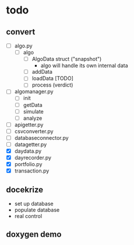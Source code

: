 
# todo

## convert
- [ ] algo.py
  - [ ] algo
    - [ ] AlgoData struct ("snapshot")
      - algo will handle its own internal data
    - [ ] addData
    - [ ] loadData [TODO]
    - [ ] process (verdict)
- [ ] algomanager.py
  - [ ] init
  - [ ] getData
  - [ ] simulate
  - [ ] analyze
- [ ] apigetter.py
- [ ] csvconverter.py
- [ ] databaseconnector.py
- [ ] datagetter.py
- [x] daydata.py
- [x] dayrecorder.py
- [x] portfolio.py
- [x] transaction.py

## docekrize
- set up database
- populate database
- real control

## doxygen demo
